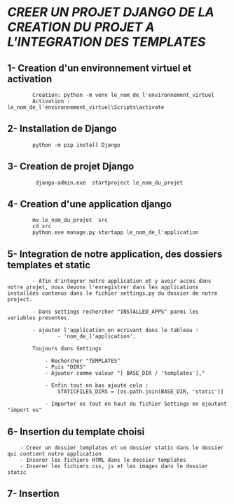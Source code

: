 #  _CREER UN PROJET DJANGO DE LA CREATION DU PROJET A L'INTEGRATION DES TEMPLATES_
##
##

## 1- Creation d'un environnement virtuel et activation

            Creation: python -m venv le_nom_de_l'environnement_virtuel
            Activation :  le_nom_de_l'environnement_virtuel\Scripts\activate 
            
            
## 2- Installation de Django

            python -m pip install Django
            
## 3- Creation de projet Django

             django-admin.exe  startproject le_nom_du_projet
             
## 4- Creation d'une application django

            mv le_nom_du_projet  src
            cd src
            python.exe manage.py startapp le_nom_de_l'application
            
## 5- Integration de notre application, des dossiers templates et static

            - Afin d'integrer notre application et y avoir acces dans notre projet, nous devons l'enregistrer dans les applications installées contenus dans le fichier settings.py du dossier de notre project.
            
            - Dans settings rechercher "INSTALLED_APPS" parmi les variables presentes.
            
            - ajouter l'application en ecrivant dans le tableau :
                    - 'nom_de_l'application',
                    
            Toujours dans Settings
            
                - Rechercher "TEMPLATES" 
                - Puis "DIRS"  
                - Ajouter comme valeur "[ BASE_DIR / 'templates'],"
                
                - Enfin tout en bas ajouté cela :
                    STATICFILES_DIRS = [os.path.join(BASE_DIR, 'static')]
                
                - Importer os tout en haut du fichier Settings en ajoutant "import os"
                
                
 
## 6-  Insertion du template choisi

        - Creer un dossier templates et un dossier static dans le dossier qui contient notre application
        - Inserer les fichiers HTML dans le dossier templates
        - Inserer les fichiers css, js et les images dans le dossier static

## 7- Insertion
 

